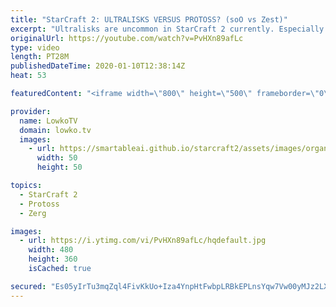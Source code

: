 ```yaml
---
title: "StarCraft 2: ULTRALISKS VERSUS PROTOSS? (soO vs Zest)"
excerpt: "Ultralisks are uncommon in StarCraft 2 currently. Especially in the Zerg versus Protoss matchup we barely ever see Ultras simply because Protoss has many different counters available to deal with them. In this professional match between Zest and soO, soO gets a solid advantage by focusing on Swarm Hosts"
originalUrl: https://youtube.com/watch?v=PvHXn89afLc
type: video
length: PT28M
publishedDateTime: 2020-01-10T12:38:14Z
heat: 53

featuredContent: "<iframe width=\"800\" height=\"500\" frameborder=\"0\" src=\"https://www.youtube.com/embed/PvHXn89afLc\" allow=\"accelerometer; autoplay; encrypted-media; gyroscope; picture-in-picture\" allowfullscreen></iframe>"

provider:
  name: LowkoTV
  domain: lowko.tv
  images:
    - url: https://smartableai.github.io/starcraft2/assets/images/organizations/lowko.tv-50x50.jpg
      width: 50
      height: 50

topics:
  - StarCraft 2
  - Protoss
  - Zerg

images:
  - url: https://i.ytimg.com/vi/PvHXn89afLc/hqdefault.jpg
    width: 480
    height: 360
    isCached: true

secured: "Es05yIrTu3mqZql4FivKkUo+Iza4YnpHtFwbpLRBkEPLnsYqw7Vw00yMJz2LX21DqXKCt81DEqFUcz8YgAEkLdYusHwVuvOozHrahZRU2/DR6qgai+o5OAS25Dq2AMQ2cSfiQ7sD+bimXhB+ujIMX2t1PQvUSkKkrMPxe6SkUgqZY+tO5b2Y5DukqmK8coQ+7+rNJ16PtQ326MURAC41KQIOzGi7Ob6YcQvy8o83akZmGw8bbQgwlu//SU5GXgOcEvvXtokAo0NHWB7YisGeau/+4HIYZn/Tc9dJrugaxgE5bTCe1grBnYj4CS5mHfR91Q1gVhE9HMb44TWlq1BsODgub5w5pSu13puBf+lQMPAHcx0zJcQs42ahYtQxjdMnoBcu+8IZGkRgE0xluE2W7ffEQpu4Mg3v7zsXV035qWgEkbhwxICAMI8zr6JOSeTJ;HTSsv/IgvyOmY0UYmIpZSQ=="
---
```



